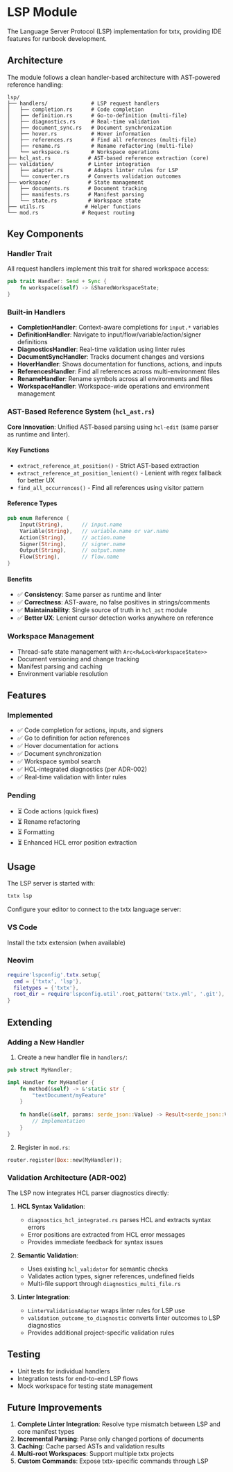 # LSP Module

The Language Server Protocol (LSP) implementation for txtx, providing IDE features for runbook development.

## Architecture

The module follows a clean handler-based architecture with AST-powered reference handling:

```console
lsp/
├── handlers/              # LSP request handlers
│   ├── completion.rs      # Code completion
│   ├── definition.rs      # Go-to-definition (multi-file)
│   ├── diagnostics.rs     # Real-time validation
│   ├── document_sync.rs   # Document synchronization
│   ├── hover.rs           # Hover information
│   ├── references.rs      # Find all references (multi-file)
│   ├── rename.rs          # Rename refactoring (multi-file)
│   └── workspace.rs       # Workspace operations
├── hcl_ast.rs            # AST-based reference extraction (core)
├── validation/           # Linter integration
│   ├── adapter.rs        # Adapts linter rules for LSP
│   └── converter.rs      # Converts validation outcomes
├── workspace/            # State management
│   ├── documents.rs      # Document tracking
│   ├── manifests.rs      # Manifest parsing
│   └── state.rs          # Workspace state
├── utils.rs             # Helper functions
└── mod.rs              # Request routing
```

## Key Components

### Handler Trait

All request handlers implement this trait for shared workspace access:

```rust
pub trait Handler: Send + Sync {
    fn workspace(&self) -> &SharedWorkspaceState;
}
```

### Built-in Handlers

- **CompletionHandler**: Context-aware completions for `input.*` variables
- **DefinitionHandler**: Navigate to input/flow/variable/action/signer definitions
- **DiagnosticsHandler**: Real-time validation using linter rules
- **DocumentSyncHandler**: Tracks document changes and versions
- **HoverHandler**: Shows documentation for functions, actions, and inputs
- **ReferencesHandler**: Find all references across multi-environment files
- **RenameHandler**: Rename symbols across all environments and files
- **WorkspaceHandler**: Workspace-wide operations and environment management

### AST-Based Reference System (`hcl_ast.rs`)

**Core Innovation**: Unified AST-based parsing using `hcl-edit` (same parser as runtime and linter).

#### Key Functions

- `extract_reference_at_position()` - Strict AST-based extraction
- `extract_reference_at_position_lenient()` - Lenient with regex fallback for better UX
- `find_all_occurrences()` - Find all references using visitor pattern

#### Reference Types

```rust
pub enum Reference {
    Input(String),      // input.name
    Variable(String),   // variable.name or var.name
    Action(String),     // action.name
    Signer(String),     // signer.name
    Output(String),     // output.name
    Flow(String),       // flow.name
}
```

#### Benefits

- ✅ **Consistency**: Same parser as runtime and linter
- ✅ **Correctness**: AST-aware, no false positives in strings/comments
- ✅ **Maintainability**: Single source of truth in `hcl_ast` module
- ✅ **Better UX**: Lenient cursor detection works anywhere on reference

### Workspace Management

- Thread-safe state management with `Arc<RwLock<WorkspaceState>>`
- Document versioning and change tracking
- Manifest parsing and caching
- Environment variable resolution

## Features

### Implemented

- ✅ Code completion for actions, inputs, and signers
- ✅ Go to definition for action references
- ✅ Hover documentation for actions
- ✅ Document synchronization
- ✅ Workspace symbol search
- ✅ HCL-integrated diagnostics (per ADR-002)
- ✅ Real-time validation with linter rules

### Pending

- ⏳ Code actions (quick fixes)
- ⏳ Rename refactoring
- ⏳ Formatting
- ⏳ Enhanced HCL error position extraction

## Usage

The LSP server is started with:

```bash
txtx lsp
```

Configure your editor to connect to the txtx language server:

### VS Code

Install the txtx extension (when available)

### Neovim

```lua
require'lspconfig'.txtx.setup{
  cmd = {'txtx', 'lsp'},
  filetypes = {'txtx'},
  root_dir = require'lspconfig.util'.root_pattern('txtx.yml', '.git'),
}
```

## Extending

### Adding a New Handler

1. Create a new handler file in `handlers/`:

```rust
pub struct MyHandler;

impl Handler for MyHandler {
    fn method(&self) -> &'static str {
        "textDocument/myFeature"
    }
    
    fn handle(&self, params: serde_json::Value) -> Result<serde_json::Value, ResponseError> {
        // Implementation
    }
}
```

2. Register in `mod.rs`:

```rust
router.register(Box::new(MyHandler));
```

### Validation Architecture (ADR-002)

The LSP now integrates HCL parser diagnostics directly:

1. **HCL Syntax Validation**:
   - `diagnostics_hcl_integrated.rs` parses HCL and extracts syntax errors
   - Error positions are extracted from HCL error messages
   - Provides immediate feedback for syntax issues

2. **Semantic Validation**:
   - Uses existing `hcl_validator` for semantic checks
   - Validates action types, signer references, undefined fields
   - Multi-file support through `diagnostics_multi_file.rs`

3. **Linter Integration**:
   - `LinterValidationAdapter` wraps linter rules for LSP use
   - `validation_outcome_to_diagnostic` converts linter outcomes to LSP diagnostics
   - Provides additional project-specific validation rules

## Testing

- Unit tests for individual handlers
- Integration tests for end-to-end LSP flows
- Mock workspace for testing state management

## Future Improvements

1. **Complete Linter Integration**: Resolve type mismatch between LSP and core manifest types
2. **Incremental Parsing**: Parse only changed portions of documents
3. **Caching**: Cache parsed ASTs and validation results
4. **Multi-root Workspaces**: Support multiple txtx projects
5. **Custom Commands**: Expose txtx-specific commands through LSP
